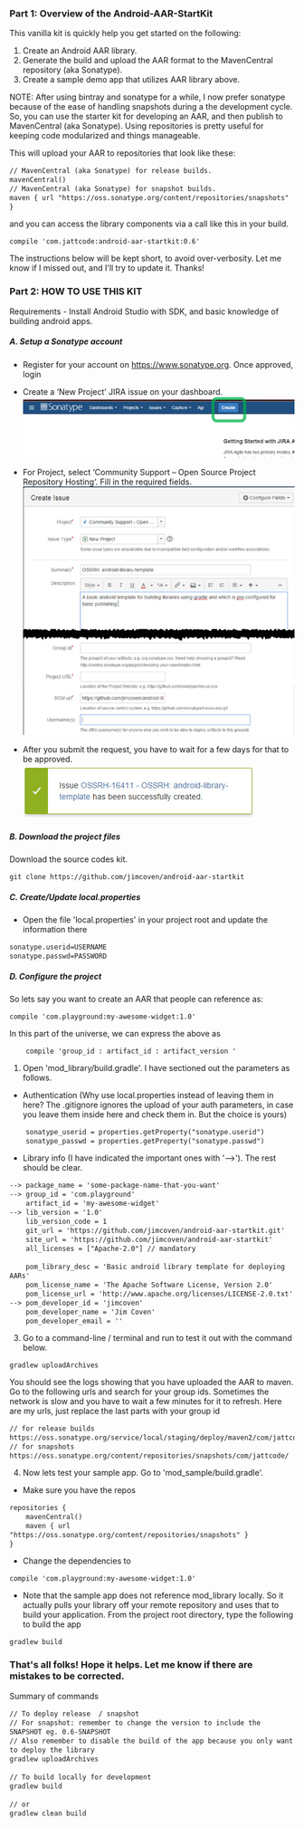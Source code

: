 ### Part 1: Overview of the Android-AAR-StartKit

This vanilla kit is quickly help you get started on the following:

1. Create an Android AAR library.
2. Generate the build and upload the AAR format to the MavenCentral repository (aka Sonatype).
3. Create a sample demo app that utilizes AAR library above.

NOTE: After using bintray and sonatype for a while, I now prefer sonatype because of the ease of handling snapshots during a the development cycle. So, you can use the starter kit for developing an AAR, and then publish to MavenCentral (aka Sonatype). Using repositories is pretty useful for keeping code modularized and things manageable. 

This will upload your AAR to repositories that look like these:

```
// MavenCentral (aka Sonatype) for release builds.
mavenCentral() 
// MavenCentral (aka Sonatype) for snapshot builds.
maven { url "https://oss.sonatype.org/content/repositories/snapshots" }
```

and you can access the library components via a call like this in your build.

```
compile 'com.jattcode:android-aar-startkit:0.6'
```
The instructions below will be kept short, to avoid over-verbosity. Let me know if I missed out, and I'll try to update it. Thanks!

### Part 2: HOW TO USE THIS KIT

Requirements - Install Android Studio with SDK, and basic knowledge of building android apps.

##### A. Setup a Sonatype account

- Register for your account on https://www.sonatype.org. Once approved, login

- Create a ‘New Project’ JIRA issue on your dashboard. 
![alt text][create]

- For Project, select ‘Community Support – Open Source Project Repository Hosting‘. Fill in the required fields.
![alt text][submit]

- After you submit the request, you have to wait for a few days for that to be approved.
![alt text][notice]

[create]: https://raw.githubusercontent.com/jimcoven/android-aar-startkit/master/art/55-sona-create.jpg "Create Jira Issue"
[submit]: https://raw.githubusercontent.com/jimcoven/android-aar-startkit/master/art/56-sona-submit.jpg "Submit Jira Issue"
[notice]: https://raw.githubusercontent.com/jimcoven/android-aar-startkit/master/art/57-sona-created.jpg "Receive notification"

##### B. Download the project files

Download the source codes kit.

```
git clone https://github.com/jimcoven/android-aar-startkit
```

##### C. Create/Update local.properties

- Open the file 'local.properties' in your project root and update the information there

```
sonatype.userid=USERNAME
sonatype.passwd=PASSWORD
```

##### D. Configure the project

So lets say you want to create an AAR that people can reference as:

```
compile 'com.playground:my-awesome-widget:1.0'
```

In this part of the universe, we can express the above as 

```
    compile 'group_id : artifact_id : artifact_version '
```

1. Open 'mod_library/build.gradle'. I have sectioned out the parameters as follows. 

- Authentication (Why use local.properties instead of leaving them in here? The .gitignore ignores the upload of your auth parameters, in case you leave them inside here and check them in. But the choice is yours) 
```
    sonatype_userid = properties.getProperty("sonatype.userid")
    sonatype_passwd = properties.getProperty("sonatype.passwd")
```

- Library info (I have indicated the important ones with '-->'). The rest should be clear.
```
--> package_name = 'some-package-name-that-you-want' 
--> group_id = 'com.playground' 
    artifact_id = 'my-awesome-widget'
--> lib_version = '1.0'
    lib_version_code = 1
    git_url = 'https://github.com/jimcoven/android-aar-startkit.git'
    site_url = 'https://github.com/jimcoven/android-aar-startkit'
    all_licenses = ["Apache-2.0"] // mandatory
    
    pom_library_desc = 'Basic android library template for deploying AARs'
    pom_license_name = 'The Apache Software License, Version 2.0'
    pom_license_url = 'http://www.apache.org/licenses/LICENSE-2.0.txt'
--> pom_developer_id = 'jimcoven' 
    pom_developer_name = 'Jim Coven'
    pom_developer_email = ''
```

3. Go to a command-line / terminal and run to test it out with the command below. 
``` 
gradlew uploadArchives
```
You should see the logs showing that you have uploaded the AAR to maven. Go to the following urls and search for your group ids. Sometimes the network is slow and you have to wait a few minutes for it to refresh. Here are my urls, just replace the last parts with your group id 

```
// for release builds
https://oss.sonatype.org/service/local/staging/deploy/maven2/com/jattcode/
// for snapshots
https://oss.sonatype.org/content/repositories/snapshots/com/jattcode/ 
```

4. Now lets test your sample app. Go to 'mod_sample/build.gradle'. 

- Make sure you have the repos

```
repositories {
    mavenCentral()
    maven { url "https://oss.sonatype.org/content/repositories/snapshots" }
}
```

- Change the dependencies to

```
compile 'com.playground:my-awesome-widget:1.0'
```

- Note that the sample app does not reference mod_library locally. So it actually pulls your library off your remote repository  and uses that to build your application. From the project root directory, type the following to build the app

```
gradlew build
```

### That's all folks! Hope it helps. Let me know if there are mistakes to be corrected. 


Summary of commands 

```
// To deploy release  / snapshot
// For snapshot: remember to change the version to include the SNAPSHOT eg. 0.6-SNAPSHOT
// Also remember to disable the build of the app because you only want to deploy the library
gradlew uploadArchives

// To build locally for development
gradlew build 

// or 
gradlew clean build
```


